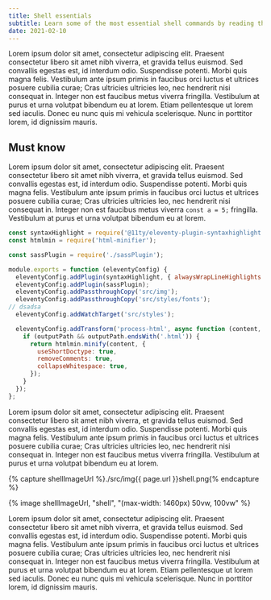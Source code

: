 ```yaml
---
title: Shell essentials
subtitle: Learn some of the most essential shell commands by reading this article
date: 2021-02-10
---
```


Lorem ipsum dolor sit amet, consectetur adipiscing elit. Praesent consectetur libero sit amet nibh viverra, et gravida tellus euismod. Sed convallis egestas est, id interdum odio. Suspendisse potenti. Morbi quis magna felis. Vestibulum ante ipsum primis in faucibus orci luctus et ultrices posuere cubilia curae; Cras ultricies ultricies leo, nec hendrerit nisi consequat in. Integer non est faucibus metus viverra fringilla. Vestibulum at purus et urna volutpat bibendum eu at lorem. Etiam pellentesque ut lorem sed iaculis. Donec eu nunc quis mi vehicula scelerisque. Nunc in porttitor lorem, id dignissim mauris.

<h2 class="article-subheading">Must know</h2>

Lorem ipsum dolor sit amet, consectetur adipiscing elit. Praesent consectetur libero sit amet nibh viverra, et gravida tellus euismod. Sed convallis egestas est, id interdum odio. Suspendisse potenti. Morbi quis magna felis. Vestibulum ante ipsum primis in faucibus orci luctus et ultrices posuere cubilia curae; Cras ultricies ultricies leo, nec hendrerit nisi consequat in. Integer non est faucibus metus viverra 
`const a = 5;` fringilla. Vestibulum at purus et urna volutpat bibendum eu at lorem. 

```js
const syntaxHighlight = require('@11ty/eleventy-plugin-syntaxhighlight');
const htmlmin = require('html-minifier');

const sassPlugin = require('./sassPlugin');

module.exports = function (eleventyConfig) {
  eleventyConfig.addPlugin(syntaxHighlight, { alwaysWrapLineHighlights: true });
  eleventyConfig.addPlugin(sassPlugin);
  eleventyConfig.addPassthroughCopy('src/img');
  eleventyConfig.addPassthroughCopy('src/styles/fonts');
// dsadsa
  eleventyConfig.addWatchTarget('src/styles');

  eleventyConfig.addTransform('process-html', async function (content, outputPath) {
    if (outputPath && outputPath.endsWith('.html')) {
      return htmlmin.minify(content, {
        useShortDoctype: true,
        removeComments: true,
        collapseWhitespace: true,
      });
    }
  });
};
```

Lorem ipsum dolor sit amet, consectetur adipiscing elit. Praesent consectetur libero sit amet nibh viverra, et gravida tellus euismod. Sed convallis egestas est, id interdum odio. Suspendisse potenti. Morbi quis magna felis. Vestibulum ante ipsum primis in faucibus orci luctus et ultrices posuere cubilia curae; Cras ultricies ultricies leo, nec hendrerit nisi consequat in. Integer non est faucibus metus viverra fringilla. Vestibulum at purus et urna volutpat bibendum eu at lorem. 

<!-- <img src="/img/{{ page.url }}/shell.png" alt="shell"> -->

{% capture shellImageUrl %}./src/img{{ page.url }}shell.png{% endcapture %}

{% image shellImageUrl, "shell", "(max-width: 1460px) 50vw, 100vw" %}

Lorem ipsum dolor sit amet, consectetur adipiscing elit. Praesent consectetur libero sit amet nibh viverra, et gravida tellus euismod. Sed convallis egestas est, id interdum odio. Suspendisse potenti. Morbi quis magna felis. 
Vestibulum ante ipsum primis in faucibus orci luctus et ultrices posuere cubilia curae; Cras ultricies ultricies leo, nec hendrerit nisi consequat in.
Integer non est faucibus metus viverra fringilla. Vestibulum at purus et urna volutpat bibendum eu at lorem. Etiam pellentesque ut lorem sed iaculis. Donec eu nunc quis mi vehicula scelerisque. Nunc in porttitor lorem, id dignissim mauris.
